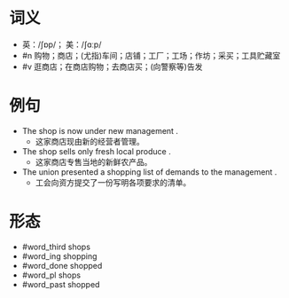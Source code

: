 # 词义
- 英：/ʃɒp/； 美：/ʃɑːp/
- #n 购物；商店；(尤指)车间；店铺；工厂；工场；作坊；采买；工具贮藏室
- #v 逛商店；在商店购物；去商店买；(向警察等)告发
# 例句
- The shop is now under new management .
	- 这家商店现由新的经营者管理。
- The shop sells only fresh local produce .
	- 这家商店专售当地的新鲜农产品。
- The union presented a shopping list of demands to the management .
	- 工会向资方提交了一份写明各项要求的清单。
# 形态
- #word_third shops
- #word_ing shopping
- #word_done shopped
- #word_pl shops
- #word_past shopped
